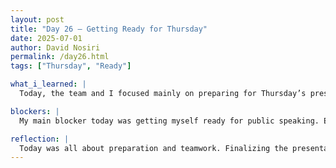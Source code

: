 ```yaml
---
layout: post
title: "Day 26 – Getting Ready for Thursday"
date: 2025-07-01
author: David Nosiri
permalink: /day26.html
tags: ["Thursday", "Ready"]

what_i_learned: |
  Today, the team and I focused mainly on preparing for Thursday’s presentation. We worked together to finalize and complete the presentation slides, making sure each section clearly explains our project and progress so far. I also updated my experimental diagram, adding new details to show the current workflow and making it easier to explain during the presentation. Additionally, I spent time reviewing my script to ensure I am ready to present confidently. We practiced as a team to make sure everyone knows their part and that the presentation flows smoothly. Overall, it was a productive day of preparation and teamwork, getting us ready to showcase our work later this week.

blockers: |
  My main blocker today was getting myself ready for public speaking. Even though we finished the slides and practiced as a team, I still feel a bit nervous about presenting in front of everyone on Thursday. I want to build more confidence before the presentation day.

reflection: |
  Today was all about preparation and teamwork. Finalizing the presentation slides and updating my diagram made me feel organized and ready to share what we’ve been working on. Practicing with the team also helped us build confidence and understand each other’s parts better. Even though I’m still nervous about public speaking, I know that practicing more will help me feel more comfortable. I’m proud of how much we accomplished today and I feel more prepared for Thursday’s presentation.
---
```

